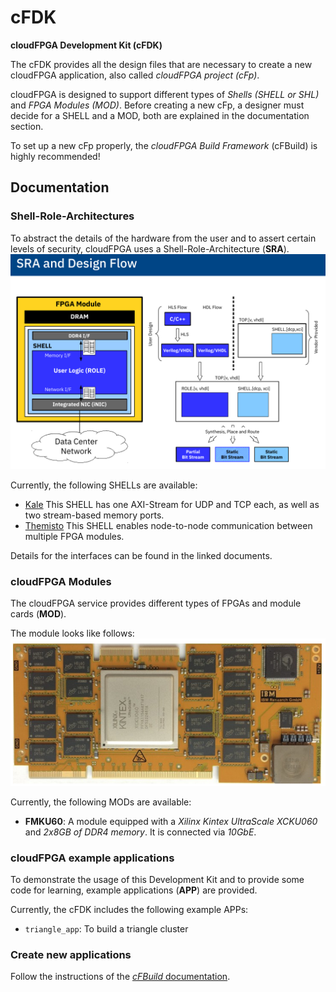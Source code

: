 cFDK
================
**cloudFPGA Development Kit (cFDK)**


The cFDK provides all the design files that are necessary to create a new cloudFPGA application, also called *cloudFPGA project (cFp)*.

cloudFPGA is designed to support different types of *Shells (SHELL or SHL)* and *FPGA Modules (MOD)*.
Before creating a new cFp, a designer must decide for a SHELL and a MOD, both are explained in the documentation section.

To set up a new cFp properly, the *cloudFPGA Build Framework* (cFBuild) is highly recommended!

Documentation
-------------

### Shell-Role-Architectures

To abstract the details of the hardware from the user and to assert certain levels of security, cloudFPGA uses a Shell-Role-Architecture (**SRA**).
![SRA concept](./DOC/imgs/sra_flow.png)

Currently, the following SHELLs are available:
* [Kale](./DOC/Kale.md) This SHELL has one AXI-Stream for UDP and TCP each, as well as two stream-based memory ports.
* [Themisto](./DOC/Themisto.md) This SHELL enables node-to-node communication between multiple FPGA modules.

Details for the interfaces can be found in the linked documents.

### cloudFPGA Modules

The cloudFPGA service provides different types of FPGAs and module cards (**MOD**).

The module looks like follows:
![FMKU60 module](./DOC/imgs/fmku60.png)

Currently, the following MODs are available:
* **FMKU60**: A module equipped with a *Xilinx Kintex UltraScale XCKU060* and  *2x8GB of DDR4 memory*. It is connected via *10GbE*.

### cloudFPGA example applications

To demonstrate the usage of this Development Kit and to provide some code for learning, example applications (**APP**) are provided.

Currently, the cFDK includes the following example APPs:

* `triangle_app`: To build a triangle cluster

### Create new applications

Follow the instructions of the [*cFBuild* documentation](https://github.ibm.com/cloudFPGA/cFBuild).
